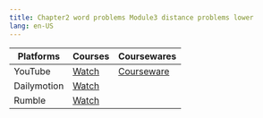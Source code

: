 ```yaml
---
title: Chapter2 word problems Module3 distance problems lower
lang: en-US
---
```


| Platforms   | Courses                                                                                      | Coursewares                                                       |
|-------------|----------------------------------------------------------------------------------------------|-------------------------------------------------------------------|
| YouTube     | [Watch](https://www.youtube.com/watch?v=NNul-9BOv1E&list=PLm0MFkgiW1JgKq1kku2WxmrElFbDl7p_s) | [Courseware](../../public/math/Core%20courses/pdf/Courseware.pdf) |
| Dailymotion | [Watch](https://www.dailymotion.com/video/x9gcnao?playlist=x9h6d2)                           |                                                                   |
| Rumble      | [Watch](https://rumble.com/v6s9575-10-chapter2-word-problems-module3-distance-problems-lower.html)                                    |                                                                   |



